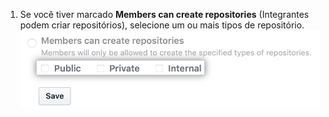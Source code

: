 1. Se você tiver marcado **Members can create repositories** (Integrantes podem criar repositórios), selecione um ou mais tipos de repositório. ![Caixas de seleção para tipos de repositório](/assets/images/help/business-accounts/repository-creation-policy-repo-types.png)
